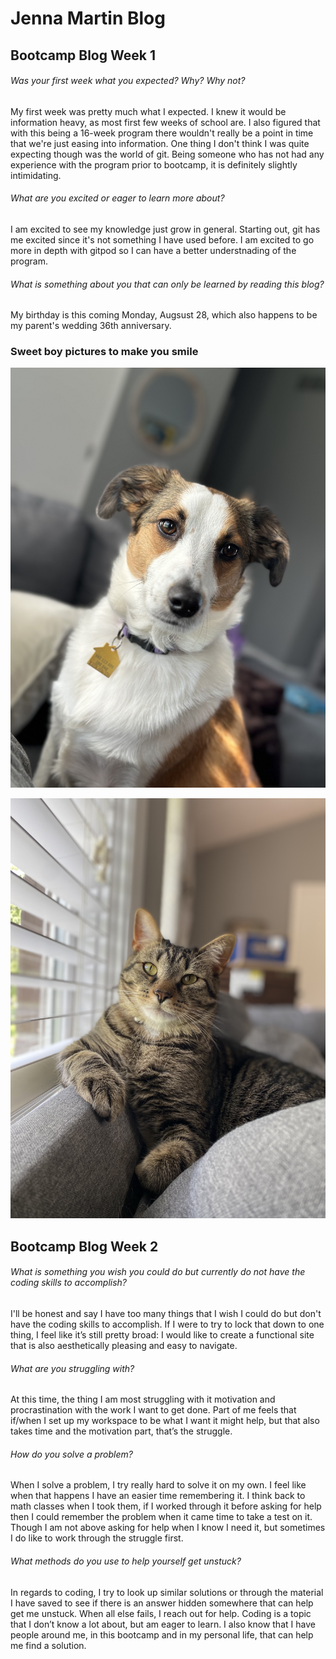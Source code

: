 # Jenna Martin Blog

## Bootcamp Blog Week 1

###### Was your first week what you expected? Why? Why not?

My first week was pretty much what I expected. I knew it would be information heavy, as most first few weeks of school are. I also figured that with this being a 16-week program there wouldn't really be a point in time that we're just easing into information. One thing I don't think I was quite expecting though was the world of git. Being someone who has not had any experience with the program prior to bootcamp, it is definitely slightly intimidating. 

###### What are you excited or eager to learn more about?

I am excited to see my knowledge just grow in general. Starting out, git has me excited since it's not something I have used before. I am excited to go more in depth with gitpod so I can have a better understnading of the program. 

###### What is something about you that can only be learned by reading this blog?

My birthday is this coming Monday, Augsust 28, which also happens to be my parent's wedding 36th anniversary. 

### Sweet boy pictures to make you smile

![My dog Luca](img/IMG_4166.jpeg)

![My sister's cat Beren](img/IMG_4598.jpeg)

## Bootcamp Blog Week 2

###### What is something you wish you could do but currently do not have the coding skills to accomplish?

I'll be honest and say I have too many things that I wish I could do but don't have the coding skills to accomplish. If I were to try to lock that down to one thing, I feel like it’s still pretty broad: I would like to create a functional site that is also aesthetically pleasing and easy to navigate. 

###### What are you struggling with?

At this time, the thing I am most struggling with it motivation and procrastination with the work I want to get done. Part of me feels that if/when I set up my workspace to be what I want it might help, but that also takes time and the motivation part, that’s the struggle. 

###### How do you solve a problem? 

When I solve a problem, I try really hard to solve it on my own. I feel like when that happens I have an easier time remembering it. I think back to math classes when I took them, if I worked through it before asking for help then I could remember the problem when it came time to take a test on it. Though I am not above asking for help when I know I need it, but sometimes I do like to work through the struggle first. 

###### What methods do you use to help yourself get unstuck?

In regards to coding, I try to look up similar solutions or through the material I have saved to see if there is an answer hidden somewhere that can help get me unstuck. When all else fails, I reach out for help. Coding is a topic that I don’t know a lot about, but am eager to learn. I also know that I have people around me, in this bootcamp and in my personal life, that can help me find a solution. 
